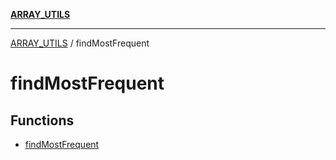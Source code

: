 [**ARRAY_UTILS**](../README.md)

***

[ARRAY_UTILS](../README.md) / findMostFrequent

# findMostFrequent

## Functions

- [findMostFrequent](functions/findMostFrequent.md)

